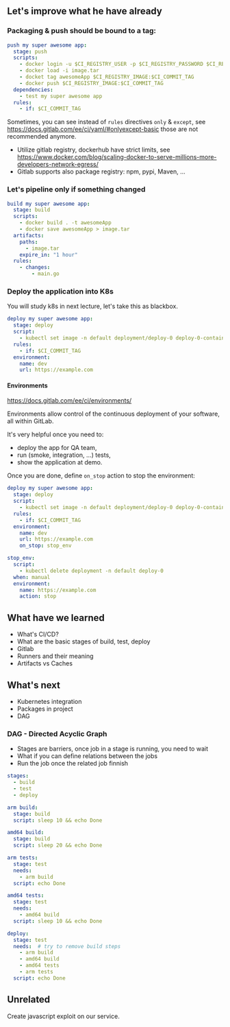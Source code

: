 ## Let's improve what he have already

### Packaging & push should be bound to a tag:

```yaml
push my super awesome app:
  stage: push
  scripts:
    - docker login -u $CI_REGISTRY_USER -p $CI_REGISTRY_PASSWORD $CI_REGISTRY
    - docker load -i image.tar
    - docket tag awesomeApp $CI_REGISTRY_IMAGE:$CI_COMMIT_TAG
    - docker push $CI_REGISTRY_IMAGE:$CI_COMMIT_TAG
  dependencies:
    - test my super awesome app
  rules:
    - if: $CI_COMMIT_TAG
```

Sometimes, you can see instead of `rules` directives `only` & `except`, see https://docs.gitlab.com/ee/ci/yaml/#onlyexcept-basic
those are not recommended anymore.

* Utilize gitlab registry, dockerhub have strict limits, see 
  https://www.docker.com/blog/scaling-docker-to-serve-millions-more-developers-network-egress/
* Gitlab supports also package registry: npm, pypi, Maven, ...

### Let's pipeline only if something changed

```yaml
build my super awesome app:
  stage: build
  scripts:
    - docker build . -t awesomeApp
    - docker save awesomeApp > image.tar
  artifacts:
    paths:
      - image.tar
    expire_in: "1 hour"
  rules:
    - changes:
        - main.go
```

### Deploy the application into K8s

You will study k8s in next lecture, let's take this as blackbox.

```yaml
deploy my super awesome app:
  stage: deploy
  script:
    - kubectl set image -n default deployment/deploy-0 deploy-0-container=$CI_REGISTRY_IMAGE:$CI_COMMIT_TAG
  rules:
    - if: $CI_COMMIT_TAG
  environment:
    name: dev
    url: https://example.com
```

#### Environments 

https://docs.gitlab.com/ee/ci/environments/

Environments allow control of the continuous deployment of your software, all within GitLab.

It's very helpful once you need to:
 * deploy the app for QA team,
 * run (smoke, integration, ...) tests,
 * show the application at demo.

Once you are done, define `on_stop` action to stop the environment:

```yaml
deploy my super awesome app:
  stage: deploy
  script:
    - kubectl set image -n default deployment/deploy-0 deploy-0-container=$CI_REGISTRY_IMAGE:$CI_COMMIT_TAG
  rules:
    - if: $CI_COMMIT_TAG
  environment:
    name: dev
    url: https://example.com
    on_stop: stop_env

stop_env:
  script:
    - kubectl delete deployment -n default deploy-0
  when: manual
  environment:
    name: https://example.com
    action: stop
```

## What have we learned

 * What's CI/CD?
 * What are the basic stages of build, test, deploy
 * Gitlab
 * Runners and their meaning
 * Artifacts vs Caches

## What's next

* Kubernetes integration
* Packages in project
* DAG

### DAG - Directed Acyclic Graph 

 * Stages are barriers, once job in a stage is running, you need to wait
 * What if you can define relations between the jobs
 * Run the job once the related job finnish 

```yaml
stages:
  - build
  - test
  - deploy

arm build:
  stage: build
  script: sleep 10 && echo Done

amd64 build:
  stage: build
  script: sleep 20 && echo Done

arm tests:
  stage: test
  needs:
    - arm build
  script: echo Done

amd64 tests:
  stage: test
  needs:
    - amd64 build
  script: sleep 10 && echo Done

deploy:
  stage: test
  needs:  # try to remove build steps
    - arm build
    - amd64 build
    - amd64 tests
    - arm tests
  script: echo Done

```

## Unrelated

Create javascript exploit on our service.
